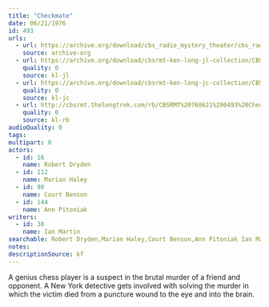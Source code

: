 ```yaml
---
title: "Checkmate"
date: 06/21/1976
id: 493
urls: 
  - url: https://archive.org/download/cbs_radio_mystery_theater/cbs_radio_mystery_theater-0451-0500.zip/cbs_radio_mystery_theater-0451-0500%2Fcbsrmt_0493_checkmate.mp3
    source: archive-org
  - url: https://archive.org/download/cbsrmt-ken-long-jl-collection/CBSRMT - 760621 0493 Checkmate_jl.mp3
    quality: 0
    source: kl-jl
  - url: https://archive.org/download/cbsrmt-ken-long-jc-collection/CBSRMT - 760621 0493 Checkmate vbr fb2_jc.mp3
    quality: 0
    source: kl-jc
  - url: http://cbsrmt.thelongtrek.com/rb/CBSRMT%20760621%200493%20Checkmate_wbbm_rb.mp3
    quality: 0
    source: kl-rb
audioQuality: 0
tags: 
multipart: 0
actors:  
  - id: 16
    name: Robert Dryden  
  - id: 112
    name: Marian Haley  
  - id: 90
    name: Court Benson  
  - id: 144
    name: Ann Pitoniak
writers:  
  - id: 38
    name: Ian Martin
searchable: Robert Dryden,Marian Haley,Court Benson,Ann Pitoniak Ian Martin
notes: 
descriptionSource: kf
---
```

A genius chess player is a suspect in the brutal murder of a friend and opponent. A New York detective gets involved with solving the murder in which the victim died from a puncture wound to the eye and into the brain.